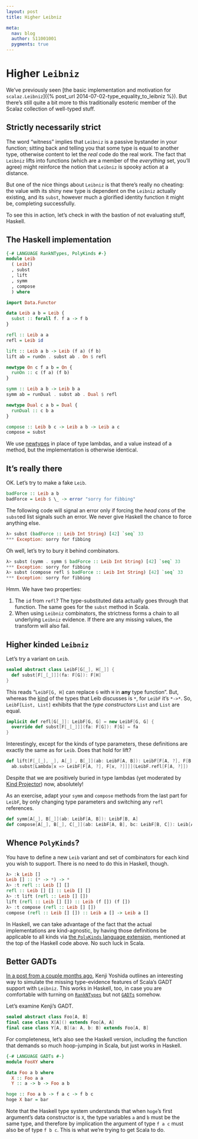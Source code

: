 ```yaml
---
layout: post
title: Higher Leibniz

meta:
  nav: blog
  author: S11001001
  pygments: true
---
```


Higher `Leibniz`
================

We’ve previously seen
[the basic implementation and motivation for `scalaz.Leibniz`]({% post_url 2014-07-02-type_equality_to_leibniz %}).
But there’s still quite a bit more to this traditionally esoteric
member of the Scalaz collection of well-typed stuff.

Strictly necessarily strict
---------------------------

The word “witness” implies that `Leibniz` is a passive bystander in
your function; sitting back and telling you that some type is equal to
another type, otherwise content to let the *real* code do the real
work.  The fact that `Leibniz` lifts into functions (which are a
member of the *everything* set, you’ll agree) might reinforce the
notion that `Leibniz` is spooky action at a distance.

But one of the nice things about `Leibniz` is that there’s really no
cheating: the value with its shiny new type is dependent on the
`Leibniz` actually existing, and its `subst`, however much a glorified
identity function it might be, completing successfully.

To see this in action, let’s check in with the bastion of not
evaluating stuff, Haskell.

The Haskell implementation
--------------------------

```haskell
{-# LANGUAGE RankNTypes, PolyKinds #-}
module Leib
  ( Leib()
  , subst
  , lift
  , symm
  , compose
  ) where

import Data.Functor

data Leib a b = Leib {
  subst :: forall f. f a -> f b
}

refl :: Leib a a
refl = Leib id

lift :: Leib a b -> Leib (f a) (f b)
lift ab = runOn . subst ab . On $ refl

newtype On c f a b = On {
  runOn :: c (f a) (f b)
}

symm :: Leib a b -> Leib b a
symm ab = runDual . subst ab . Dual $ refl

newtype Dual c a b = Dual {
  runDual :: c b a
}

compose :: Leib b c -> Leib a b -> Leib a c
compose = subst
```

We use [newtypes](http://www.haskell.org/haskellwiki/Newtype) in place
of type lambdas, and a value instead of a method, but the
implementation is otherwise identical.

It’s really there
-----------------

OK.  Let’s try to make a fake `Leib`.

```haskell
badForce :: Leib a b
badForce = Leib $ \_ -> error "sorry for fibbing"
```

The following code will signal an error only if forcing the *head
cons* of the `subst`ed list signals such an error.  We never give
Haskell the chance to force anything else.

```haskell
λ> subst (badForce :: Leib Int String) [42] `seq` 33
*** Exception: sorry for fibbing
```

Oh well, let’s try to bury it behind combinators.

```haskell
λ> subst (symm . symm $ badForce :: Leib Int String) [42] `seq` 33
*** Exception: sorry for fibbing
λ> subst (compose refl $ badForce :: Leib Int String) [42] `seq` 33
*** Exception: sorry for fibbing
```

Hmm.  We have two properties:

1. The `id` from `refl`?  The type-substituted data actually goes
   through that function.  The same goes for the `subst` method in
   Scala.
2. When using `Leibniz` combinators, the strictness forms a chain to
   all underlying `Leibniz` evidence.  If there are any missing
   values, the transform will also fail.

Higher kinded `Leibniz`
-----------------------

Let’s try a variant on `Leib`.

```scala
sealed abstract class LeibF[G[_], H[_]] {
  def subst[F[_[_]]](fa: F[G]): F[H]
}
```

This reads “`LeibF[G, H]` can replace `G` with `H` in **any** type
function”.  But, whereas the
[kind](https://blogs.atlassian.com/2013/09/scala-types-of-a-higher-kind/)
of the types that Leib discusses is `*`, for `LeibF` it’s `*->*`.  So,
`LeibF[List, List]` exhibits that the *type constructors* `List` and
`List` are equal.

```scala
implicit def refl[G[_]]: LeibF[G, G] = new LeibF[G, G] {
  override def subst[F[_[_]]](fa: F[G]): F[G] = fa
}
```

Interestingly, except for the kinds of type parameters, these
definitions are exactly the same as for `Leib`.  Does that hold for
lift?

```scala
def lift[F[_[_], _], A[_] , B[_]](ab: LeibF[A, B]): LeibF[F[A, ?], F[B, ?]] =
  ab.subst[Lambda[x => LeibF[F[A, ?], F[x, ?]]]](LeibF.refl[F[A, ?]])
```

Despite that we are positively buried in type lambdas (yet moderated
by [Kind Projector](https://github.com/non/kind-projector)) now,
absolutely!

As an exercise, adapt your `symm` and `compose` methods from the last
part for `LeibF`, by only changing type parameters and switching any
`refl` references.

```scala
def symm[A[_], B[_]](ab: LeibF[A, B]): LeibF[B, A]
def compose[A[_], B[_], C[_]](ab: LeibF[A, B], bc: LeibF[B, C]): Leib[A, C]
```

Whence `PolyKinds`?
-------------------

You have to define a new `Leib` variant and set of combinators for
each kind you wish to support.  There is no need to do this in
Haskell, though.

```haskell
λ> :k Leib []
Leib [] :: (* -> *) -> *
λ> :t refl :: Leib [] []
refl :: Leib [] [] :: Leib [] []
λ> :t lift (refl :: Leib [] [])
lift (refl :: Leib [] []) :: Leib (f []) (f [])
λ> :t compose (refl :: Leib [] [])
compose (refl :: Leib [] []) :: Leib a [] -> Leib a []
```

In Haskell, we can take advantage of the fact that the actual
implementations are kind-agnostic, by having those definitions be
applicable to all kinds via
[the `PolyKinds` language extension](http://www.haskell.org/ghc/docs/7.8.3/html/users_guide/kind-polymorphism.html),
mentioned at the top of the Haskell code above.  No such luck in
Scala.

Better GADTs
------------

[In a post from a couple months ago](http://d.hatena.ne.jp/xuwei/20140706/1404612620),
Kenji Yoshida outlines an interesting way to simulate the missing
type-evidence features of Scala’s GADT support with `Leibniz`.  This
works in Haskell, too, in case you are comfortable with turning on
[`RankNTypes`](http://www.haskell.org/ghc/docs/7.8.3/html/users_guide/other-type-extensions.html#universal-quantification)
but not
[`GADTs`](http://www.haskell.org/ghc/docs/7.8.3/html/users_guide/data-type-extensions.html#gadt)
somehow.

Let’s examine Kenji’s GADT.

```scala
sealed abstract class Foo[A, B]
final case class X[A]() extends Foo[A, A]
final case class Y[A, B](a: A, b: B) extends Foo[A, B]
```

For completeness, let’s also see the Haskell version, including the
function that demands so much hoop-jumping in Scala, but just works in
Haskell.

```haskell
{-# LANGUAGE GADTs #-}
module FooXY where

data Foo a b where
  X :: Foo a a
  Y :: a -> b -> Foo a b

hoge :: Foo a b -> f a c -> f b c
hoge X bar = bar
```

Note that the Haskell type system understands that when `hoge`’s first
argument’s data constructor is `X`, the type variables `a` and `b`
must be the same type, and therefore by implication the argument of
type `f a c` must also be of type `f b c`.  This is what we’re trying
to get Scala to do.
